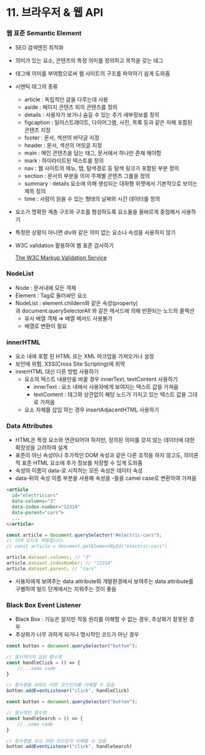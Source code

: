 # 11. 브라우저 & 웹 API

### 웹 표준 Semantic Element

- SEO 검색엔진 최적화
- 의미가 있는 요소, 콘텐츠의 특정 의미를 정의하고 목적을 갖는 태그
- 태그에 의미를 부여함으로써 웹 사이트의 구조를 파악하기 쉽게 도와줌
- 시멘틱 태그의 종류
    - article : 독립적인 글을 다루는데 사용
    - aside : 페이지 콘텐츠 외의 콘텐츠를 정의
    - details : 사용자가 보거나 숨길 수 있는 추가 세부정보를 정의
    - figcaption : 일러스트레이트, 다이어그램, 사진, 목록 등과 같은 자체 포함된 콘텐츠 지정
    - footer : 문서, 섹션의 바닥글 지정
    - header : 문서, 섹션의 머릿글 지정
    - main : 메인 콘텐츠을 담는 태그, 문서에서 하나만 존재 해야함
    - mark : 하이라이트된 텍스트를 정의
    - nav : 웹 사이트의 메뉴, 탭, 탐색경로 등 탐색 링크가 포함된 부분 정의
    - section : 문서의 부분을 의미 주제별 콘텐츠 그룹을 정의
    - summary : details 요소에 의해 생성되는 대화형 위젯에서 기본적으로 보이는 제목 정의
    - time : 사람이 읽을 수 있는 형태의 날짜와 시간 데이터를 정의
- 요소가 명확한 계층 구조와 구조를 형성하도록 요소들을 올바르게 중첩해서 사용하기
- 특정한 상황이 아니면 div와 같은 의미 없는 요소나 속성을 사용하지 않기
- W3C validation 활용하여 웹 표준 검사하기
    
    [The W3C Markup Validation Service](https://validator.w3.org/)
    

### NodeList

- Node : 문서내에 모든 객체
- Element : Tag로 둘러싸인 요소
- NodeList : element.childern와 같은 속성(property)과 document.querySelectorAll 와 같은 메서드에 의해 반환되는 노드의 콜렉션
    - 유사 배열 객체 ⇒ 배열 메서드 사용불가
    - 배열로 변환이 필요

### innerHTML

- 요소 내에 포함 된 HTML 또는 XML 마크업을 가져오거나 설정
- 보안에 위험, XSS(Cross Site Scripting)에 취약
- innerHTML 대신 다른 방법 사용하기
    - 요소의 텍스트 내용만을 바꿀 경우 innerText, textContent 사용하기
        - innerText : 요소 내에서 사용자에게 보여지는 텍스트 값을 가져옴
        - textContent : 태그와 상관없이 해당 노드가 가지고 있는 텍스트 값을 그대로 가져옴
    - 요소 자체를 삽입 하는 경우 insertAdjacentHTML 사용하기

### Data Attributes

- HTML은 특정 요소와 연관되어야 하지만, 정의된 의미를 갖지 않는 데이터에 대한 확장성을 고려하여 설계
- 표준이 아닌 속성이나 추가적인 DOM 속성과 같은 다른 조작을 하지 않고도, 의미론적 표준 HTML 요소에 추가 정보를 저장할 수 있게 도와줌
- 속성의 이름이 data-로 시작하는 모든 속성은 데이터 속성
- data-뒤의 속성 이름 부분을 사용해 속성을 -들을 camel case로 변환하여 가져옴

```html
<article
  id="electriccars"
  data-columns="3"
  data-index-number="12314"
  data-parent="cars">
  ...
</article>
```

```javascript
const article = document.querySelector("#electric-cars");
// 아래 코드도 작동합니다.
// const article = document.getElementById("electric-cars")

article.dataset.columns; // "3"
article.dataset.indexNumber; // "12314"
article.dataset.parent; // "cars"
```

- 사용자에게 보여주는 data attribute와 개발환경에서 보여주는 data attribute를 구별하여 빌드 단계에서는 지워주는 것이 좋음

### Black Box Event Listener

- Black Box : 기능은 알지만 작동 원리를 이해할 수 없는 경우, 추상화가 잘못된 경우
- 추상화가 너무 과하게 되거나 명시적인 코드가 아닌 경우

```javascript
const button = document.querySelector("button");

// 명시적이지 않은 함수명
const handleClick = () => {
	//...some code
}

// 함수명을 보와도 어떤 코드인지를 이해할 수 없음
button.addEventListener("click", handleClick)
```

```javascript
const button = document.querySelector("button");

// 명시적인 함수명
const handleSearch = () => {
	//..some code
}

// 함수명을 보고 어떤 코드인지 이해할 수 있음
button.addEventListener("click", handleSearch)
```